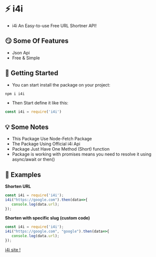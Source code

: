 ﻿# ⚡ i4i
- i4i An Easy-to-use Free URL Shortner API!
## 😏 Some Of Features
- Json Api
- Free & Simple
## 🔌 Getting Started
- You can start install the package on your project:
```bash
npm i i4i
```
- Then Start define it like this:
```javascript
const i4i = require('i4i')
```

## 💡 Some Notes 
- This Package Use Node-Fetch Package
- The Package Using Official i4i Api
- Package Just Have One Method (Short) function
- Package is working with promises means you need to resolve it using async/await or then()

## 🔋 Examples
**Shorten URL**
```js
const i4i = require('i4i');
i4i("https://google.com").then(data=>{
   console.log(data.url); 
});
```
**Shorten with specific slug (custom code)**
```js
const i4i = require('i4i');
i4i("https://google.com", "google").then(data=>{
   console.log(data.url); 
});
```
[i4i site !](https://i4i.me)
